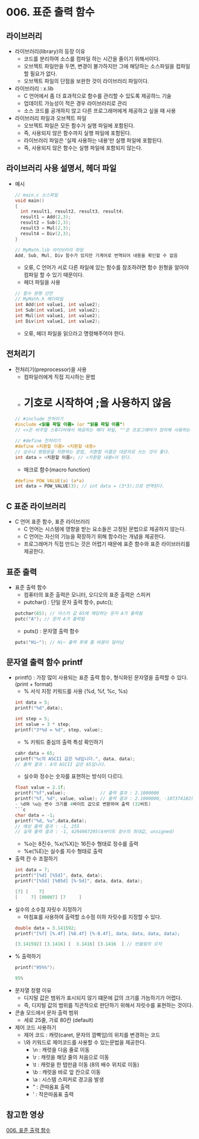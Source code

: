 # 006. 표준 출력 함수

## 라이브러리
- 라이브러리(library)의 등장 이유
  - 코드를 분리하여 소스를 컴파일 하는 시간을 줄이기 위해서이다.
  - 오브젝트 파일만을 두면, 변경이 불가하지만 그에 해당하는 소스파일을 컴파일 할 필요가 없다.
  - 오브젝트 파일의 단점을 보완한 것이 라이브러리 파일이다.
- 라이브러리 : x.lib
  - C 언어에서 좀 더 효과적으로 함수를 관리할 수 있도록 제공하느 기술
  - 업데이트 가능성이 적은 경우 라이브러리로 관리
  - 소스 코드를 공개하지 않고 다른 프로그래머에게 제공하고 싶을 때 사용
- 라이브러리 파일과 오브젝트 파일
  - 오브젝트 파일은 모든 함수가 실행 파일에 포함된다.
  - 즉, 사용되지 않은 함수까지 실행 파일에 포함된다.
  - 라이브러리 파일은 '실제 사용하는 내용'만 실행 파일에 포함된다.
  - 즉, 사용되지 않은 함수는 실행 파일에 포함되지 않는다.

## 라이브러리 사용 설명서, 헤더 파일
- 예시
  ```c
  // main.c 소스파일
  void main()
  {
    int result1, result2, result3, result4;
    result1 = Add(2,3);
    result2 = Sub(2,3);
    result3 = Mul(2,3);
    result4 = Div(2,3);
  }
  ```
  ```c
  // MyMath.lib 라이브러리 파일
  Add, Sub, Mul, Div 함수가 있지만 기계어로 번역되어 내용을 확인할 수 없음
  ```
  - 오류, C 언어가 서로 다른 파일에 있는 함수를 참조하려면 함수 원형을 알아야 컴파일 할 수 있기 때문이다.
  - 헤더 파일을 사용
  ```c
  // 함수 원형 선언 
  // MyMath.h 헤더파일
  int Add(int value1, int value2);
  int Sub(int value1, int value2);
  int Mul(int value1, int value2);
  int Div(int value1, int value2);
  ```
  - 오류, 헤더 파일을 읽으라고 명령해주어야 한다.
  
## 전처리기
- 전처리기(preprocessor)을 사용
  - 컴파일러에게 직접 지시하는 문법
  - # 기호로 시작하여 ;을 사용하지 않음
  ```c
  // #include 전처리기
  #include <읽을 파일 이름> (or "읽을 파일 이름") 
  // <>은 비주얼 스튜디어에서 제공하는 헤더 파일, ""은 프로그래머가 정의해 사용하는 헤더 파일
  ```
  ```c
  // #define 전처리기
  #define <치환할 이름> <치환할 내용>
  // 상수나 명령문을 치환하는 문법, 치환할 이름은 대문자로 쓰는 것이 좋다.
  int data = <치환할 이름>; // <치환할 내용>이 된다.
  ```
  - 매크로 함수(macro function)
  ```c
  #define POW_VALUE(a) (a*a)
  int data = POW_VALUE(3); // int data = (3*3);으로 번역된다.
  ```
  
## C 표준 라이브러리
- C 언어 표준 함수, 표준 라이브러리
  - C 언어는 시스템에 영향을 받는 요소들은 고정된 문법으로 제공하지 않는다.
  - C 언어는 자신의 기능을 확장하기 위해 함수라는 개념을 제공한다.
  - 프로그래머가 직접 만드는 것은 어렵기 때문에 표준 함수와 표준 라이브러리를 제공한다.

## 표준 출력 
- 표준 출력 함수
  - 컴퓨터의 표준 출력은 모니터, 오디오의 표준 출력은 스피커
  - putchar() : 단일 문자 출력 함수, putc();
  ```c
  putchar(65); // 아스키 값 65에 해당하는 문자 A가 출력됨
  putc("A"); // 문자 A가 출력됨
  ```
  - puts() : 문자열 출력 함수
  ```c
  puts("Hi~"); // Hi~ 출력 후에 줄 바꿈이 일어남
  ```
## 문자열 출력 함수 printf
- printf() : 가장 많이 사용되는 표준 출력 함수, 형식화된 문자열을 출력할 수 있다. (print + format)
  - % 서식 지정 키워드를 사용 (%d, %f, %c, %s)
  ```c
  int data = 5;
  printf("%d",data);
  ```
  ```c
  int step = 5;
  int value = 3 * step;
  printf("3*%d = %d", step, value);
  ```
  - % 키워드 중심의 출력 특성 확인하기
  ```c
  cahr data = 65;
  printf("%c의 ASCII 값은 %d입니다.", data, data);
  // 출력 결과 : A의 ASCII 값은 65입니다.
  ```
  - 실수와 정수는 숫자를 표현하는 방식이 다르다.
  ```c
  float value = 2.1f;
  printf("%f",value);             // 출력 결과 : 2.1000000
  printf("%f, %d", value, value); // 출력 결과 : 2.1000000, -107374182(Error Value)
  - %d와 %u는 변수 크기를 4바이트 값으로 변환하여 출력 (32비트)
  ```c
  char data = -1;
  printf("%d, %u",data,data);
  // 예상 출력 결과 : -1, 255
  // 실제 출력 결과 : -1, 4294967295(4바이트 정수의 최대값, unsigned)
  ```
  - %o는 8진수, %x(%X)는 16진수 형태로 정수를 출력
  - %e(%E)는 실수를 지수 형태로 출력
- 출력 칸 수 조절하기
  ```c
  int data = 7;
  printf("[%d] [%5d]", data, data);
  printf("[%5d] [%05d] [%-5d]", data, data, data);
  
  [7] [    7]
  [     7] [00007] [7     ]
  ```
- 실수의 소수점 자릿수 지정하기
  - 마침표를 사용하여 출력할 소수점 이하 자릿수를 지정할 수 있다.
  ```c
  double data = 3.141592;
  printf("[%f] [%.4f] [%8.4f] [%-8.4f], data, data, data, data);
  
  [3.141592] [3.1416] [  3.1416] [3.1416  ] // 반올림의 오차
  ```
- % 출력하기
  ```c
  printf("95%%");
  
  95%
  ```
- 문자열 정렬 이유
  - 디지털 값은 범위가 표시되지 않기 떄문에 값의 크기를 가늠하기가 어렵다.
  - 즉, 디지털 값의 범위를 직관적으로 판단하기 위해서 자릿수를 표현하는 것이다.
- 콘솔 모드에서 문자 출력 범위
  - 세로 25줄, 가로 80칸 (default)
- 제어 코드 사용하기
  - 제어 코드 : 캐럿(caret, 문자의 깜빡임)의 위치를 변경하는 코드
  - \와 키워드로 제어코드를 사용할 수 있는문법을 제공한다.
    - \n : 캐럿을 다음 줄로 이동
    - \r : 캐럿을 해당 줄의 처음으로 이동
    - \t : 캐럿을 한 탭만큼 이동 (8의 배수 위치로 이동)
    - \b : 캐럿을 바로 앞 칸으로 이동
    - \a : 시스템 스피커로 경고음 발생
    - \" : 큰따옴표 출력
    - \' : 작은따옴표 출력

## 참고한 영상
[006. 표준 출력 함수](https://www.youtube.com/watch?v=9P-E2vwJW4M&list=PLiZvlxkcLhakQwbPjkyfuHFy1IVG-VXrP&index=6)
